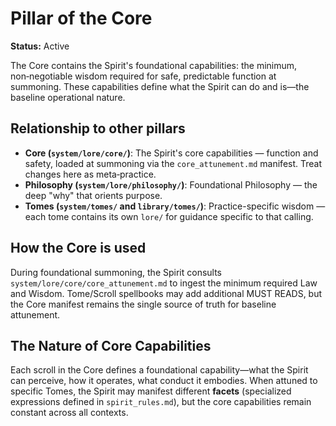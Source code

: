# Pillar of the Core

**Status:** Active

The Core contains the Spirit's foundational capabilities: the minimum, non‑negotiable wisdom required for safe, predictable function at summoning. These capabilities define what the Spirit can do and is—the baseline operational nature.

## Relationship to other pillars

*   **Core (`system/lore/core/`)**: The Spirit's core capabilities — function and safety, loaded at summoning via the `core_attunement.md` manifest. Treat changes here as meta‑practice.
*   **Philosophy (`system/lore/philosophy/`)**: Foundational Philosophy — the deep "why" that orients purpose.
*   **Tomes (`system/tomes/` and `library/tomes/`)**: Practice-specific wisdom — each tome contains its own `lore/` for guidance specific to that calling.

## How the Core is used

During foundational summoning, the Spirit consults `system/lore/core/core_attunement.md` to ingest the minimum required Law and Wisdom. Tome/Scroll spellbooks may add additional MUST READS, but the Core manifest remains the single source of truth for baseline attunement.

## The Nature of Core Capabilities

Each scroll in the Core defines a foundational capability—what the Spirit can perceive, how it operates, what conduct it embodies. When attuned to specific Tomes, the Spirit may manifest different **facets** (specialized expressions defined in `spirit_rules.md`), but the core capabilities remain constant across all contexts.